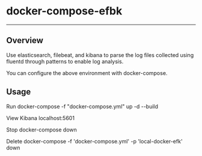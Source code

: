 # docker-compose-efbk
---

## Overview
Use elasticsearch, filebeat, and kibana to parse the log files collected using fluentd through patterns to enable log analysis.

You can configure the above environment with docker-compose.

## Usage

Run
docker-compose -f "docker-compose.yml" up -d --build

View Kibana
localhost:5601

Stop
docker-compose down

Delete
docker-compose -f 'docker-compose.yml' -p 'local-docker-efk' down
